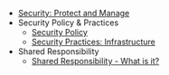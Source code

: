 * [Security: Protect and Manage](index.md)
* Security Policy & Practices
    * [Security Policy](security-policy.md)
    * [Security Practices: Infrastructure](security-practices-infrastructure.md)
* Shared Responsibility
    * [Shared Responsibility - What is it?](shared-responsibility.md)
